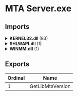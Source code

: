 # MTA Server.exe

## Imports

<details><summary><b>KERNEL32.dll</b> (83)</summary><p>

| Ordinal | Name |
| ------- | ---- |
| 414 | FreeLibrary |
| 669 | GetProcAddress |
| 933 | LoadLibraryA |
| 1430 | VerSetConditionMask |
| 1251 | SetCurrentDirectoryW |
| 360 | FindClose |
| 127 | CloseHandle |
| 1069 | QueryPerformanceCounter |
| 839 | InitializeCriticalSection |
| 293 | EnterCriticalSection |
| 930 | LeaveCriticalSection |
| 261 | DeleteCriticalSection |
| 522 | GetCurrentProcessId |
| 526 | GetCurrentThreadId |
| 611 | GetModuleFileNameW |
| 1434 | VerifyVersionInfoW |
| 824 | HeapSize |
| 1504 | WriteConsoleW |
| 194 | CreateFileW |
| 402 | FlushFileBuffers |
| 1264 | SetEvent |
| 1186 | ResetEvent |
| 1452 | WaitForSingleObjectEx |
| 182 | CreateEventW |
| 615 | GetModuleHandleW |
| 726 | GetSystemTimeAsFileTime |
| 843 | InitializeSListHead |
| 871 | IsDebuggerPresent |
| 1410 | UnhandledExceptionFilter |
| 1347 | SetUnhandledExceptionFilter |
| 702 | GetStartupInfoW |
| 877 | IsProcessorFeaturePresent |
| 521 | GetCurrentProcess |
| 1377 | TerminateProcess |
| 1485 | WideCharToMultiByte |
| 977 | MultiByteToWideChar |
| 289 | EncodePointer |
| 254 | DecodePointer |
| 1291 | SetLastError |
| 840 | InitializeCriticalSectionAndSpinCount |
| 1395 | TlsAlloc |
| 1397 | TlsGetValue |
| 1398 | TlsSetValue |
| 1396 | TlsFree |
| 147 | CompareStringW |
| 918 | LCMapStringW |
| 596 | GetLocaleInfoW |
| 709 | GetStringTypeW |
| 435 | GetCPInfo |
| 1088 | RaiseException |
| 1197 | RtlUnwind |
| 592 | GetLastError |
| 935 | LoadLibraryExW |
| 1104 | ReadFile |
| 704 | GetStdHandle |
| 1505 | WriteFile |
| 610 | GetModuleFileNameA |
| 337 | ExitProcess |
| 614 | GetModuleHandleExW |
| 456 | GetCommandLineA |
| 457 | GetCommandLineW |
| 420 | GetACP |
| 815 | HeapAlloc |
| 819 | HeapFree |
| 822 | HeapReAlloc |
| 884 | IsValidLocale |
| 764 | GetUserDefaultLCID |
| 327 | EnumSystemLocalesW |
| 574 | GetFileType |
| 494 | GetConsoleMode |
| 1102 | ReadConsoleW |
| 1277 | SetFilePointerEx |
| 476 | GetConsoleCP |
| 365 | FindFirstFileExA |
| 381 | FindNextFileA |
| 882 | IsValidCodePage |
| 646 | GetOEMCP |
| 551 | GetEnvironmentStringsW |
| 413 | FreeEnvironmentStringsW |
| 1261 | SetEnvironmentVariableA |
| 1314 | SetStdHandle |
| 674 | GetProcessHeap |
| 1258 | SetEndOfFile |

</p></details>
<details><summary><b>SHLWAPI.dll</b> (1)</summary><p>

| Ordinal | Name |
| ------- | ---- |
| 143 | PathRemoveFileSpecW |

</p></details>
<details><summary><b>WINMM.dll</b> (1)</summary><p>

| Ordinal | Name |
| ------- | ---- |
| 148 | timeGetTime |

</p></details>

## Exports


| Ordinal | Name |
| ------- | ---- |
| 1 | GetLibMtaVersion |

</p></details>
